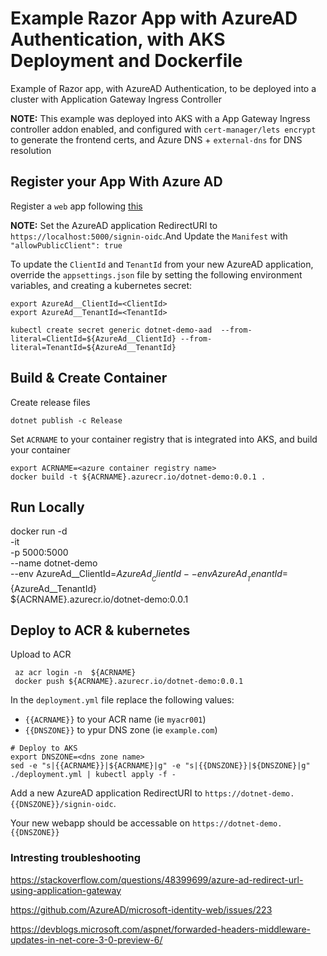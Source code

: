 
#  Example Razor App with AzureAD Authentication, with AKS Deployment and Dockerfile

Example of Razor app, with AzureAD Authentication, to be deployed into a cluster with Application Gateway Ingress Controller

__NOTE:__  This example was deployed into AKS with a App Gateway Ingress controller addon enabled, and configured with ```cert-manager/lets encrypt``` to generate the frontend certs, and Azure DNS + ```external-dns``` for DNS resolution 



## Register your App With Azure AD

Register a ```web``` app following [this](https://docs.microsoft.com/en-us/azure/active-directory/develop/quickstart-register-app)

__NOTE:__ Set the AzureAD application RedirectURI to ```https://localhost:5000/signin-oidc```.And Update the ```Manifest``` with ```"allowPublicClient": true```


To update the ```ClientId``` and ```TenantId``` from your new AzureAD application, override the ```appsettings.json``` file by setting the following environment variables, and creating a kubernetes secret:


```
export AzureAd__ClientId=<ClientId>
export AzureAd__TenantId=<TenantId>

kubectl create secret generic dotnet-demo-aad  --from-literal=ClientId=${AzureAd__ClientId} --from-literal=TenantId=${AzureAd__TenantId} 

```

## Build & Create Container

Create release files

```
dotnet publish -c Release
```

Set ```ACRNAME``` to your container registry that is integrated into AKS, and build your container

```
export ACRNAME=<azure container registry name>
docker build -t ${ACRNAME}.azurecr.io/dotnet-demo:0.0.1 .

```


## Run Locally

docker run -d \
  -it \
  -p 5000:5000 \
  --name dotnet-demo \
  --env AzureAd__ClientId=${AzureAd__ClientId} --env AzureAd__TenantId=${AzureAd__TenantId} \
  ${ACRNAME}.azurecr.io/dotnet-demo:0.0.1

## Deploy to ACR & kubernetes

Upload to ACR

```
 az acr login -n  ${ACRNAME}
 docker push ${ACRNAME}.azurecr.io/dotnet-demo:0.0.1
```


In the ```deployment.yml``` file replace the following values:

 * ```{{ACRNAME}}``` to your ACR name (ie ```myacr001```)
 * ```{{DNSZONE}}``` to ypur DNS zone (ie ```example.com```)

```
# Deploy to AKS
export DNSZONE=<dns zone name>
sed -e "s|{{ACRNAME}}|${ACRNAME}|g" -e "s|{{DNSZONE}}|${DNSZONE}|g" ./deployment.yml | kubectl apply -f -

```  

Add a new AzureAD application RedirectURI to ```https://dotnet-demo.{{DNSZONE}}/signin-oidc```.

Your new webapp should be accessable on ```https://dotnet-demo.{{DNSZONE}}```




### Intresting troubleshooting

https://stackoverflow.com/questions/48399699/azure-ad-redirect-url-using-application-gateway

https://github.com/AzureAD/microsoft-identity-web/issues/223

https://devblogs.microsoft.com/aspnet/forwarded-headers-middleware-updates-in-net-core-3-0-preview-6/
